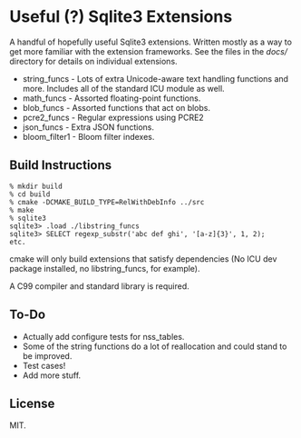 Useful (?) Sqlite3 Extensions
=============================

A handful of hopefully useful Sqlite3 extensions. Written mostly as a
way to get more familiar with the extension frameworks. See the files
in the *docs/* directory for details on individual extensions.

* string_funcs - Lots of extra Unicode-aware text handling functions
  and more. Includes all of the standard ICU module as well.
* math_funcs - Assorted floating-point functions.
* blob_funcs - Assorted functions that act on blobs.
* pcre2_funcs - Regular expressions using PCRE2
* json_funcs - Extra JSON functions.
* bloom_filter1 - Bloom filter indexes.


Build Instructions
------------------

    % mkdir build
    % cd build
    % cmake -DCMAKE_BUILD_TYPE=RelWithDebInfo ../src
    % make
    % sqlite3
    sqlite3> .load ./libstring_funcs
    sqlite3> SELECT regexp_substr('abc def ghi', '[a-z]{3}', 1, 2);
    etc.

cmake will only build extensions that satisfy dependencies (No ICU dev
package installed, no libstring_funcs, for example).

A C99 compiler and standard library is required.

To-Do
-----

* Actually add configure tests for nss_tables.
* Some of the string functions do a lot of reallocation and could
  stand to be improved.
* Test cases!
* Add more stuff.

License
-------

MIT.
